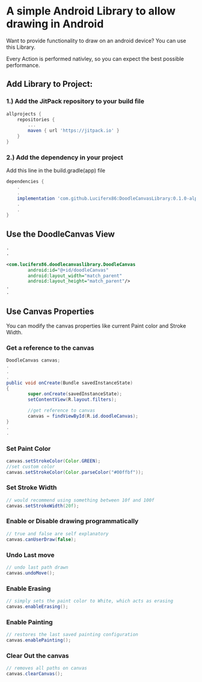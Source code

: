 # A simple Android Library to allow drawing in Android

Want to provide functionality to draw on an android device? You can use this Library.

Every Action is performed nativley, so you can expect the best possible performance.

## Add Library to Project:

### 1.) Add the JitPack repository to your build file

```gradle
allprojects {
	repositories {
		...
		maven { url 'https://jitpack.io' }
	}
}
```

### 2.) Add the dependency in your project

Add this line in the build.gradle(app) file

```gradle
dependencies {
    .
    .
    implementation 'com.github.Luciferx86:DoodleCanvasLibrary:0.1.0-alpha3'
    .
    .
}
```

## Use the DoodleCanvas View


```xml
.
.

<com.luciferx86.doodlecanvaslibrary.DoodleCanvas
        android:id="@+id/doodleCanvas"
        android:layout_width="match_parent"
        android:layout_height="match_parent"/>
.
.
```

## Use Canvas Properties 

You can modify the canvas properties like current Paint color and Stroke Width.

### Get a reference to the canvas

```java
DoodleCanvas canvas;
.
.
.
public void onCreate(Bundle savedInstanceState)
{
        super.onCreate(savedInstanceState);
        setContentView(R.layout.filters); 

        //get reference to canvas
        canvas = findViewById(R.id.doodleCanvas);
}
.
.
```

### Set Paint Color

```java
canvas.setStrokeColor(Color.GREEN);
//set custom color
canvas.setStrokeColor(Color.parseColor("#00ffbf"));
```


### Set Stroke Width

```java
// would recommend using something between 10f and 100f
canvas.setStrokeWidth(20f);
```


### Enable or Disable drawing programmatically

```java
// true and false are self explanatory
canvas.canUserDraw(false);
```


### Undo Last move

```java
// undo last path drawn
canvas.undoMove();
```

### Enable Erasing

```java
// simply sets the paint color to White, which acts as erasing 
canvas.enableErasing();
```



### Enable Painting

```java
// restores the last saved painting configuration
canvas.enablePainting();
```


### Clear Out the canvas

```java
// removes all paths on canvas
canvas.clearCanvas();
```
